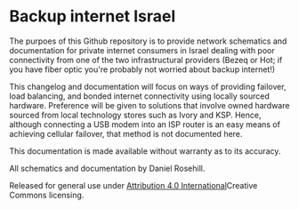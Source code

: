 # Backup internet Israel

The purpoes of this Github repository is to provide network schematics and documentation for private internet consumers in Israel dealing with poor connectivity from one of the two infrastructural providers (Bezeq or Hot; if you have fiber optic you're probably not worried about backup internet!)

This changelog and documentation will focus on ways of providing failover, load balancing, and bonded internet connectivity using locally sourced hardware. Preference will be given to solutions that involve owned hardware sourced from local technology stores such as Ivory and KSP. Hence, although connecting a USB modem into an ISP router is an easy means of achieving cellular failover, that method is not documented here. 

This documentation is made available without warranty as to its accuracy. 

All schematics and documentation by Daniel Rosehill. 

Released for general use under [Attribution 4.0 International](https://creativecommons.org/licenses/by/4.0/)Creative Commons licensing. 

